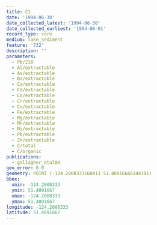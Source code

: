 ```yaml
---
title: C1
date: '1994-06-30'
date_collected_latest: '1994-06-30'
date_collected_earliest: '1994-06-01'
record_type: core
medium: lake_sediment
feature: '732'
description: ''
parameters:
  - Pb/210
  - Al/extractable
  - As/extractable
  - Ba/extractable
  - Ca/extractable
  - Cd/extractable
  - Co/extractable
  - Cr/extractable
  - Cu/extractable
  - Fe/extractable
  - Mg/extractable
  - Mn/extractable
  - Ni/extractable
  - Pb/extractable
  - Zn/extractable
  - C/total
  - C/organic
publications:
  - gallagher_etal04
geo_error: 0.0
geometry: POINT (-124.2008333160411 51.48916666144381)
bbox:
  xmin: -124.2008333
  ymin: 51.4891667
  xmax: -124.2008333
  ymax: 51.4891667
longitude: -124.2008333
latitude: 51.4891667
---
```

